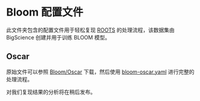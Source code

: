 # Bloom 配置文件

此文件夹包含的配置文件用于轻松复现 [ROOTS](https://github.com/bigscience-workshop/data-preparation) 的处理流程，该数据集由 BigScience 创建并用于训练 BLOOM 模型。

## Oscar

原始文件可以参照 [Bloom/Oscar](https://github.com/bigscience-workshop/data-preparation/tree/main/preprocessing/training/01b_oscar_cleaning_and_filtering) 下载，然后使用 [bloom-oscar.yaml](bloom-oscar.yaml) 进行完整的处理流程。

对我们复现结果的分析将在稍后发布。
